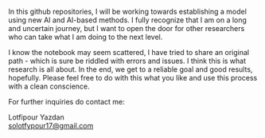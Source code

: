 In this github repositories, I will be working towards establishing a model using new AI and AI-based methods. I fully recognize that I am on a long and uncertain journey, but I want to open the door for other researchers who can take what I am doing to the next level.

I know the notebook may seem scattered, I have tried to share an original path - which is sure be riddled with errors and issues. I think this is what research is all about. In the end, we get to a reliable goal and good results, hopefully. Please feel free to do with this what you like and use this process with a clean conscience.

For further inquiries do contact me:

Lotfipour Yazdan  
solotfypour17@gmail.com 
